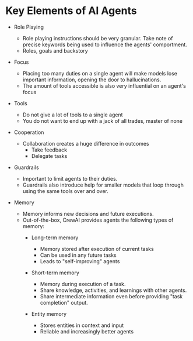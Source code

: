 # Key Elements of AI Agents

- Role Playing
	- Role playing instructions should be very granular. Take note of precise keywords being used to influence the agents' comportment.
	- Roles, goals and backstory

- Focus
	- Placing too many duties on a single agent will make models lose important information, opening the door to hallucinations.
	- The amount of tools accessible is also very influential on an agent's focus

- Tools
	- Do not give a lot of tools to a single agent
	- You do not want to end up with a jack of all trades, master of none

- Cooperation
	- Collaboration creates a huge difference in outcomes
		- Take feedback
		- Delegate tasks

- Guardrails
	- Important to limit agents to their duties.
	- Guardrails also introduce help for smaller models that loop through using the same tools over and over.

- Memory
	- Memory informs new decisions and future executions.
	- Out-of-the-box, CrewAI provides agents the following types of memory:
		- Long-term memory
			- Memory stored after execution of current tasks
			- Can be used in any future tasks
			- Leads to "self-improving" agents

		- Short-term memory
			- Memory during execution of a task.
			- Share knowledge, activities, and learnings with other agents.
			- Share intermediate information even before providing "task completion" output.
		
		- Entity memory
			- Stores entities in context and input
			- Reliable and increasingly better agents